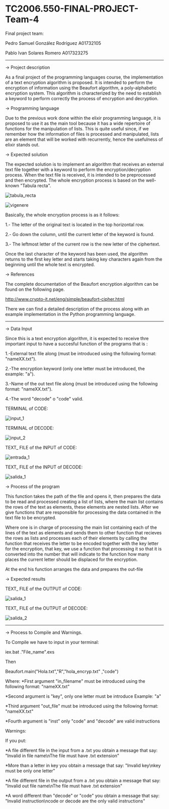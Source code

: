 # TC2006.550-FINAL-PROJECT-Team-4
Final project team: 

Pedro Samuel González Rodríguez A01732105

Pablo Ivan Solares Romero A017323275

---------------------------------------------------------------------

-> Project description

As a final project of the programming languages course, the implementation of a text encryption algorithm is proposed. It is intended to perform the encryption of information using the Beaufort algorithm, a poly-alphabetic encryption system. This algorithm is characterized by the need to establish a keyword to perform correctly the process of  encryption and decryption.

-> Programming language 

Due to the previous work done within the elixir programming language, it is proposed to use it as the main tool because it has a wide repertoire of functions for the manipulation of lists. This is quite useful since, if we remember how the information of files is processed and manipulated, lists are an element that will be worked with recurrently, hence the usefulness of elixir stands out.     

-> Expected solution

The expected solution is to implement an algorithm that receives an external text file together with a keyword to perform the encryption/decryption process. When the text file is received, it is intended to be preprocessed and then encrypted. The whole encryption process is based on the well-known "Tabula recta".

![tabula_recta](https://user-images.githubusercontent.com/108293127/180913208-784ed87e-0e5f-4215-b9de-cc1826fd84fe.png)

![vigenere](https://user-images.githubusercontent.com/108293127/181595096-33b594aa-3e58-436f-89d9-fb3ae7ac16a7.gif)



Basically, the whole encryption process is as it follows: 

1.- The letter of the original text is located in the top horizontal row.

2.- Go down the column, until the current letter of the keyword is found.

3.- The leftmost letter of the current row is the new letter of the ciphertext.

Once the last character of the keyword has been used, the algorithm returns to the first key letter and starts taking key characters again from the beginning until the whole text is encrypted.

-> References

The complete documentation of the Beaufort encryption algorithm can be found on the following page. 

http://www.crypto-it.net/eng/simple/beaufort-cipher.html

There we can find a detailed description of the process along with an example implementation in the Python programming language.

---------------------------------------------------------------------

-> Data Input

Since this is a text encryption algorithm, it is expected to receive thre important input to have a succesful function of the programs that is :

1.-External text file along (must be introduced using the following format: "nameXX.txt"). 

2.-The encryption keyword (only one letter must be introduced, the example: "a"). 

3.-Name of the out text file along (must be introduced using the following format: "nameXX.txt").

4.-The word "decode" o "code" valid.

TERMINAL of CODE:

![input_1](https://user-images.githubusercontent.com/108293097/181804404-3b3f0091-6028-430f-af81-98983b305165.JPG)

TERMINAL of DECODE:

![input_2](https://user-images.githubusercontent.com/108293097/181804417-afb3fde3-db00-4043-a208-42b896994414.JPG)

TEXT_ FILE of the INPUT of CODE:

![entrada_1](https://user-images.githubusercontent.com/108293097/181799402-fbe82b23-a602-41d0-bfd8-e47309c5fca1.JPG)

TEXT_ FILE of the INPUT of DECODE:

![salida_1](https://user-images.githubusercontent.com/108293097/181804201-fc5393e0-1157-4b9d-817a-fb033d54acea.JPG)

-> Process of the program 

This function takes the path of the file and opens it, then prepares the data to be read and processed creating a list of lists, where the main list contains the rows of the text as elements, these elements are nested lists. After we give functions that are responsible for processing the data contained in the text file to be encrypted. 

Where one is in charge of processing the main list containing each of the lines of the text as elements and sends them to other function that recieves the rows as lists and processes each of their elements by calling the function that receives the letter to be encoded together with the key letter for the encryption, that key, we use a function that processing it so that it is converted into the number that will indicate to the function how many places the current letter should be displaced for the encryption. 

At the end his function arranges the data and prepares the out-file

-> Expected results

TEXT_ FILE of the OUTPUT of CODE:

![salida_1](https://user-images.githubusercontent.com/108293097/181799446-1f501d18-eb4d-4de8-a16d-eaad17457490.JPG)

TEXT_ FILE of the OUTPUT of DECODE:

![salida_2](https://user-images.githubusercontent.com/108293097/181804153-2f95285a-5498-4326-9228-c8dfa4b11def.JPG)

---------------------------------------------------------------------

-> Process to Compile and Warnings.


To Compile we have to input in your terminal:

iex.bat .\"File_name".exs

Then 

Beaufort.main("Hola.txt","R","hola_encryp.txt" ,"code")

Where: 
*First argument "in_filename" must be introduced using the following format: "nameXX.txt"

*Second argument is "key", only one letter must be introduce Example: "a"

*Third argument "out_file" must be introduced using the following format: "nameXX.txt"

*Fourth argument is "inst" only "code" and "decode" are valid instructions



Warnings:

If you put:

*A file different file in the input from a .txt you obtain a message that say: "Invalid in file name\nThe file must have .txt extension"

*More than a letter in key you obtain a message that say: "Invalid key\nkey must be only one letter"

*A file different file in the output from a .txt you obtain a message that say: "Invalid out file name\nThe file must have .txt extension"

*A word different than "decode" or "code" you obtain a message that say: "Invalid instruction\ncode or decode are the only valid instructions"










